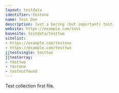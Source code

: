 ```yaml
---
layout: testdata
identifier: testone
name: Test One
description: Just a boring (but important) test.
website: https://example.com/test
basesite: testdata/testtwo
sitelist:
- https://example.com/testone
- https://example.com/testtwo
jjtestsingle: testtwo
jjtestarray:
- testtwo
- testone
- testnotfound
---
```


Test collection first file.
